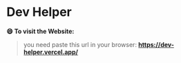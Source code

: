 # Dev Helper
**:smile: To visit the Website:**
> you need paste this url in your browser: **https://dev-helper.vercel.app/** 